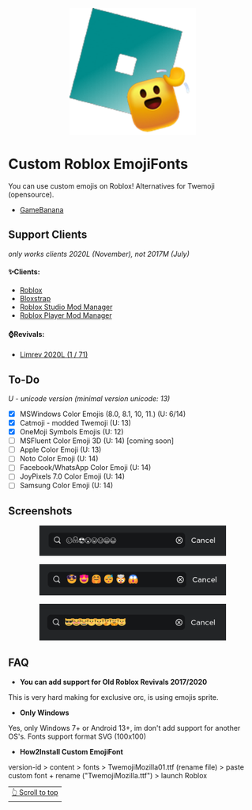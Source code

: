 <p align="center">
  <img src="assets/rbxcef-icon.png" width="256">
</p>

# Custom Roblox EmojiFonts
You can use custom emojis on Roblox! Alternatives for Twemoji (opensource).
* [GameBanana](https://gamebanana.com/mods/455178)

## Support Clients
*only works clients 2020L (November), not 2017M (July)*
#### ✨Clients:
* [Roblox](http://www.roblox.com/)
* [Bloxstrap](http://github.com/pizzaboxer/bloxstrap)
* [Roblox Studio Mod Manager](http://github.com/MaximumADHD/Roblox-Studio-Mod-Manager)
* [Roblox Player Mod Manager](http://github.com/Malte0621/Roblox-Player-Mod-Manager)
#### ⌚Revivals:
* [Limrev 2020L (1 / 71)](http://www.roblox.cat/)

## To-Do
*U - unicode version (minimal version unicode: 13)*
- [x] MSWindows Color Emojis (8.0, 8.1, 10, 11.) (U: 6/14)
- [x] Catmoji - modded Twemoji (U: 13)
- [x] OneMoji Symbols Emojis (U: 12)
- [ ] MSFluent Color Emoji 3D (U: 14) [coming soon]
- [ ] Apple Color Emoji (U: 13)
- [ ] Noto Color Emoji (U: 14)
- [ ] Facebook/WhatsApp Color Emoji (U: 14)
- [ ] JoyPixels 7.0 Color Emoji (U: 14)
- [ ] Samsung Color Emoji (U: 14)

## Screenshots
<p align="center">
  <a href="#">
    <img src="assets/screenshot1.png" width="75%">
  </a>
</p>
<p align="center">
  <a href="#">
    <img src="assets/screenshot2.png" width="75%">
  </a>
</p>
<p align="center">
  <a href="#">
    <img src="assets/screenshot3.png" width="75%">
  </a>
</p>

## FAQ
 * **You can add support for Old Roblox Revivals 2017/2020**

 This is very hard making for exclusive orc, is using emojis sprite.
 
 * **Only Windows**

 Yes, only Windows 7+ or Android 13+, im don't add support for another OS's. Fonts support format SVG (100x100)
 
  * **How2Install Custom EmojiFont**

 version-id > content > fonts > TwemojiMozilla01.ttf (rename file) > paste custom font + rename ("TwemojiMozilla.ttf") > launch Roblox

 <div align="right">
<table><td>
<a href="#start-of-content">👆 Scroll to top</a>
</td></table>
</div>
<!--
Early: January, February, March, April
Mid: May, June, July, August
Late: September, October, November, December
-->
